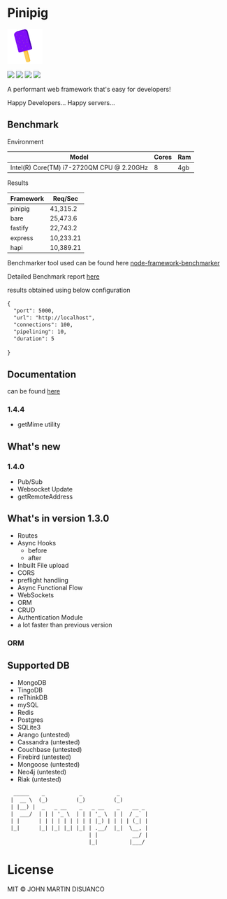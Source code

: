 # Pinipig

<img src="docs/_images/logo.png" alt="Pinipig" widht="124" height="80"/>

![](https://img.shields.io/github/issues/jmdisuanco/pinipig.svg)
![](https://img.shields.io/github/license/jmdisuanco/pinipig.svg) ![](https://img.shields.io/twitter/url/https/github.com/jmdisuanco/pinipig.svg?style=social)
![](https://img.shields.io/github/commit-activity/y/jmdisuanco/pinipig.svg)

A performant web framework that's easy for developers!

Happy Developers... Happy servers...

## Benchmark

Environment

| Model                                     | Cores | Ram |
| ----------------------------------------- | ----- | --- |
| Intel(R) Core(TM) i7-2720QM CPU @ 2.20GHz | 8     | 4gb |

Results

| Framework | Req/Sec   |
| --------- | --------- |
| pinipig   | 41,315.2  |
| bare      | 25,473.6  |
| fastify   | 22,743.2  |
| express   | 10,233.21 |
| hapi      | 10,389.21 |

Benchmarker tool used can be found here [node-framework-benchmarker](https://github.com/jmdisuanco/node-framework-benchmarker)

Detailed Benchmark report [here](docs/_media/report.json)

results obtained using below configuration

```
{
  "port": 5000,
  "url": "http://localhost",
  "connections": 100,
  "pipelining": 10,
  "duration": 5

}
```

## Documentation

can be found [here](https://pinipig.js.org/)

### 1.4.4

- getMime utility

## What's new

### 1.4.0

- Pub/Sub
- Websocket Update
- getRemoteAddress

## What's in version 1.3.0

- Routes
- Async Hooks
  - before
  - after
- Inbuilt File upload
- CORS
- preflight handling
- Async Functional Flow
- WebSockets
- ORM
- CRUD
- Authentication Module
- a lot faster than previous version

### ORM

## Supported DB

- MongoDB
- TingoDB
- reThinkDB
- mySQL
- Redis
- Postgres
- SQLite3
- Arango (untested)
- Cassandra (untested)
- Couchbase (untested)
- Firebird (untested)
- Mongoose (untested)
- Neo4j (untested)
- Riak (untested)

```
  _____    _           _           _
 |  __ \  (_)         (_)         (_)
 | |__) |  _   _ __    _   _ __    _    __ _
 |  ___/  | | | '_ \  | | | '_ \  | |  / _` |
 | |      | | | | | | | | | |_) | | | | (_| |
 |_|      |_| |_| |_| |_| | .__/  |_|  \__, |
                          | |           __/ |
                          |_|          |___/
```

# License

MIT &copy; JOHN MARTIN DISUANCO
